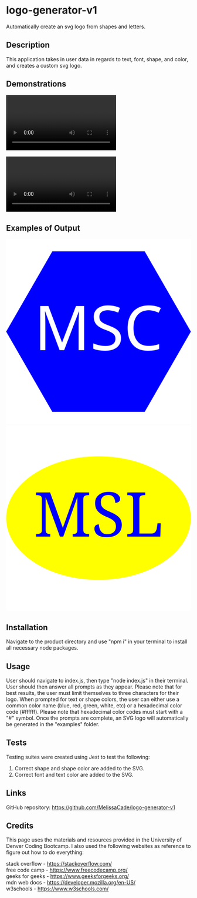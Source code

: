 # logo-generator-v1

Automatically create an svg logo from shapes and letters.

## Description

This application takes in user data in regards to text, font, shape, and color, and creates a custom svg logo.

## Demonstrations

![Watch the video](assets/video/sample-runthrough-01.mp4)

![Watch the video](assets/video/sample-runthrough-02.mp4)

## Examples of Output

![svg logo](examples/msc-logo.svg)
![svg logo](examples/msl-logo.svg)

## Installation

Navigate to the product directory and use "npm i" in your terminal to install all necessary node packages.

## Usage

User should navigate to index.js, then type "node index.js" in their terminal.
User should then answer all prompts as they appear. Please note that for best results, the user must limit themselves to three characters for their logo.
When prompted for text or shape colors, the user can either use a common color name (blue, red, green, white, etc) or a hexadecimal color code (#ffffff). Please note that hexadecimal color codes must start with a "#" symbol.
Once the prompts are complete, an SVG logo will automatically be generated in the "examples" folder.

## Tests

Testing suites were created using Jest to test the following:

1. Correct shape and shape color are added to the SVG.
2. Correct font and text color are added to the SVG.

## Links

GitHub repository: https://github.com/MelissaCade/logo-generator-v1

## Credits

This page uses the materials and resources provided in the University of Denver Coding Bootcamp. I also used the following websites as reference to figure out how to do everything:

stack overflow - https://stackoverflow.com/  
free code camp - https://www.freecodecamp.org/  
geeks for geeks - https://www.geeksforgeeks.org/  
mdn web docs - https://developer.mozilla.org/en-US/  
w3schools - https://www.w3schools.com/
